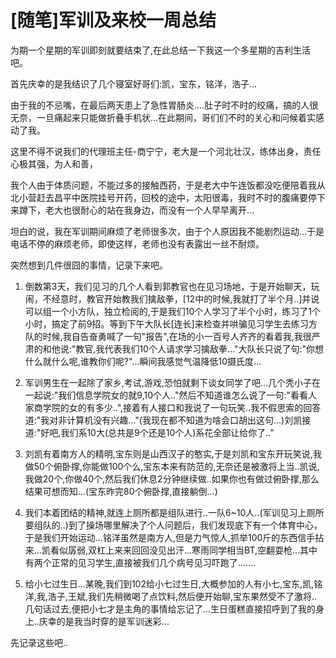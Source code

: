 # [随笔]军训及来校一周总结

为期一个星期的军训即刻就要结束了,在此总结一下我这一个多星期的吉利生活吧。

首先庆幸的是我结识了几个寝室好哥们:凯，宝东，铭洋，浩子...

由于我的不忌嘴，在最后两天患上了急性胃肠炎....肚子时不时的绞痛，搞的人很无奈，一旦痛起来只能做折叠手机状...在此期间，哥们们不时的关心和问候着实感动了我。

这里不得不说我们的代理班主任-商宁宁，老大是一个河北壮汉，练体出身，责任心极其强，为人和善，

我个人由于体质问题，不能过多的接触西药，于是老大中午连饭都没吃便陪着我从北小营赶去昌平中医院挂号开药，回校的途中，太阳很毒，我时不时的腹痛要停下来蹲下，老大也很耐心的站在我身边，而没有一个人早早离开...

坦白的说，我在军训期间麻烦了老师很多次，由于个人原因我不能剧烈运动...于是电话不停的麻烦老师，即使这样，老师也没有表露出一丝不耐烦。

突然想到几件很囧的事情，记录下来吧。

1. 倒数第3天，我们见习的几个人看到郭教官也在见习场地，于是开始聊天，玩闹，不经意时，教官开始教我们擒敌拳，[12中的时候,我就打了半个月..]并说可以组一个小方队，独立检阅的,于是我们10个人学习了半个小时，练习了1个小时，搞定了前9招。等到下午大队长[连长]来检查并哄骗见习学生去练习方队的时候,我自告奋勇喊了一句"报告",在场的小一百号人齐齐的看着我,我很严肃的和他说:"教官,我代表我们10个人请求学习擒敌拳..."大队长只说了句:"你想什么就什么呢,谁教你们呢?"...瞬间我感觉气温降低10摄氏度...

2. 军训男生在一起除了家乡,考试,游戏,恐怕就剩下谈女同学了吧...几个秃小子在一起说:"我们信息学院女的就9,10个人.."然后不知道谁怎么说了一句:"看看人家商学院的女的有多少..",接着有人接口和我说了一句玩笑..我不假思索的回答道:"我对非计算机没有兴趣..."(我现在都不知道为啥会口胡出这句...)刘凯接道:"好吧,我们系10大(总共是9个还是10个人)系花全部让给你了.."

3. 刘凯有着南方人的精明,宝东则是山西汉子的憨实,于是刘凯和宝东开玩笑说,我做50个俯卧撑,你能做100个么,宝东本来有防范的,无奈还是被激将上当..凯说,我做20个,你做40个,然后我们休息2分钟继续做..如果你也有做过俯卧撑,那么结果可想而知...(宝东昨完80个俯卧撑,直接躺倒...)

4. 我们本着团结的精神,就连上厕所都是组队进行..一队6~10人..(军训见习上厕所要组队的..)到了操场哪里解决了个人问题后，我们发现底下有一个体育中心，于是我们开始运动...铭洋虽然是南方人,但是力气惊人,抓举100斤的东西信手拈来...凯看似孱弱,双杠上来来回回没见出汗...寒雨同学相当BT,空翻耍枪...其中有两个正常的见习学生,直接被我们几个病号见习吓跑了.......

5. 给小七过生日...某晚,我们到102给小七过生日,大概参加的人有小七,宝东,凯,铭洋,我,浩子,王斌,我们先稍微喝了点饮料,然后便开始聊,宝东果然受不了激将..几句话过去,便把小七才是主角的事情给忘记了...生日蛋糕直接招呼到了我的身上..庆幸的是我当时穿的是军训迷彩...

先记录这些吧..

